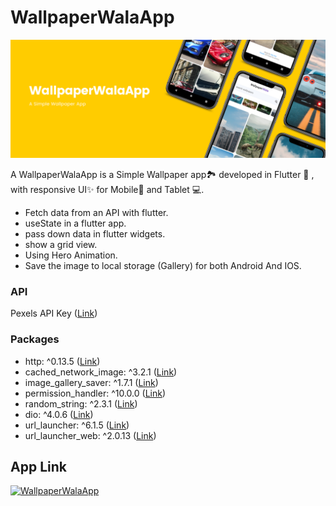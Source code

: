 # WallpaperWalaApp
![Banner](https://raw.githubusercontent.com/DipHire/WallpaperWalaApp/master/Banner.png?token=GHSAT0AAAAAABVZ5UFXGVLVMEM7KSNIWQUGYXRKEJQ)

A WallpaperWalaApp is a Simple Wallpaper app🏞️ developed in Flutter 💙 , with responsive UI✨ for Mobile📱 and Tablet 💻.

- Fetch data from an API with flutter.
- useState in a flutter app.
- pass down data in flutter widgets.
- show a grid view.
- Using Hero Animation.
- Save the image to local storage (Gallery) for both Android And IOS.

### API

Pexels API Key ([Link](https://www.pexels.com/api "Link"))

### Packages
- http: ^0.13.5 ([Link](https://pub.dev/packages/http "Link"))
- cached_network_image: ^3.2.1 ([Link](https://pub.dev/packages/cached_network_image "Link"))
-  image_gallery_saver: ^1.7.1 ([Link](https://pub.dev/packages/image_gallery_saver "Link"))
-  permission_handler: ^10.0.0 ([Link](https://pub.dev/packages/permission_handler "Link"))
-  random_string: ^2.3.1 ([Link](https://pub.dev/packages/random_string "Link"))
-  dio: ^4.0.6 ([Link](https://pub.dev/packages/dio "Link"))
-  url_launcher: ^6.1.5 ([Link](https://pub.dev/packages/url_launcher "Link"))
-  url_launcher_web: ^2.0.13 ([Link](https://pub.dev/packages/url_launcher_web "Link"))


## App Link
[![WallpaperWalaApp](https://img.shields.io/badge/Link-WallpaperApp?style=flat&logo=Android&color=FFCC00)](https://drive.google.com/file/d/1Kj1G20F6byO1n8EOpAgu5sVorDyurjx6/view?usp=sharing)

